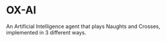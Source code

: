 # OX-AI
An Artificial Intelligence agent that plays Naughts and Crosses, implemented in 3 different ways.

